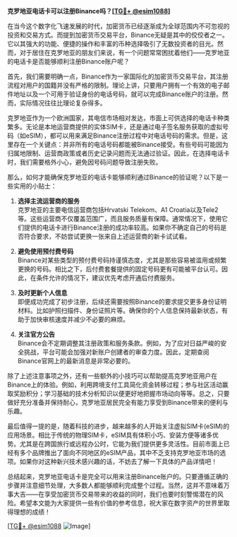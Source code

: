 **克罗地亚电话卡可以注册Binance吗？[[TG💪+ @esim1088](https://t.me/s/esim1088)]**

在当今这个数字化飞速发展的时代，加密货币已经逐渐成为全球范围内不可忽视的投资和交易方式。而提到加密货币交易平台，Binance无疑是其中的佼佼者之一。它以其强大的功能、便捷的操作和丰富的币种选择吸引了无数投资者的目光。然而，对于居住在克罗地亚的朋友们来说，有一个问题常常困扰着他们——克罗地亚的电话卡是否能够顺利注册Binance账户呢？

首先，我们需要明确一点，Binance作为一家国际化的加密货币交易平台，其注册流程对用户的国籍并没有严格的限制。理论上讲，只要用户拥有一个有效的电子邮件地址以及一个可用于验证身份的电话号码，就可以完成Binance账户的注册。然而，实际情况往往比理论复杂得多。

克罗地亚作为一个欧洲国家，其电信市场相对发达，市面上可供选择的电话卡种类繁多。无论是本地运营商提供的实体SIM卡，还是通过电子签名服务获取的虚拟号码（如eSIM），都可以用来满足Binance注册过程中对电话号码的需求。但是，这里存在一个关键点：并非所有的电话号码都能被Binance接受。有些号码可能因为归属地限制、运营商政策或者历史记录问题而无法通过验证。因此，在选择电话卡时，我们需要格外小心，避免因号码问题导致注册失败。

那么，如何才能确保克罗地亚的电话卡能够顺利通过Binance的验证呢？以下是一些实用的小贴士：

1. **选择主流运营商的服务**  
   克罗地亚的主要电信运营商包括Hrvatski Telekom、A1 Croatia以及Tele2等。这些运营商不仅覆盖范围广，而且服务质量有保障。通常情况下，使用它们提供的电话卡进行Binance注册的成功率较高。如果你不确定自己的号码是否符合要求，不妨尝试更换一张来自上述运营商的新卡试试看。

2. **避免使用预付费号码**  
   Binance对某些类型的预付费号码持谨慎态度，尤其是那些容易被滥用或频繁更换的号码。相比之下，后付费套餐提供的固定号码更有可能被平台认可。因此，在条件允许的情况下，建议优先考虑开通后付费服务。

3. **及时更新个人信息**  
   即便成功完成了初步注册，后续还需要按照Binance的要求提交更多身份证明材料。比如护照扫描件、身份证照片等。确保你的个人信息保持最新状态，有助于加快审核速度并减少不必要的麻烦。

4. **关注官方公告**  
   Binance会不定期调整其注册政策和服务条款。例如，为了应对日益严峻的安全挑战，平台可能会加强对新账户创建者的审查力度。因此，定期查阅Binance官网上的最新消息是非常必要的。

除了上述注意事项之外，还有一些额外的小技巧可以帮助提高克罗地亚用户在Binance上的体验。例如，利用跨境支付工具简化资金转移过程；参与社区活动赢取奖励积分；学习基础的技术分析知识以便更好地把握市场动向等等。总之，只要做好充分准备并保持耐心，克罗地亚居民完全有能力享受到Binance带来的便利与乐趣。

最后值得一提的是，随着科技的进步，越来越多的人开始关注虚拟SIM卡(eSIM)的应用场景。相比于传统的物理SIM卡，eSIM具有体积小巧、安装方便等诸多优势。尤其是在跨国旅行或远程办公时，它能为我们提供更多灵活性。目前市面上已经有多个品牌推出了面向不同地区的eSIM产品，其中不乏支持克罗地亚市场的选项。如果你对这种新兴技术感兴趣的话，不妨去了解一下具体的产品详情吧！

总结起来，克罗地亚电话卡是完全可以用来注册Binance账户的。只要遵循正确的步骤并注意细节处理，大多数人都能够顺利完成整个过程。当然，这并不意味着万事大吉——在享受加密货币交易带来的收益的同时，我们也要时刻警惕潜在的风险。希望本文能为大家提供一些有价值的参考信息，祝大家在数字资产的世界里取得理想的成绩！

[[TG💪+ @esim1088](https://t.me/s/esim1088) ![Image](https://i.postimg.cc/4NQfJmqS/Snipaste-2025-05-13-00-14-12.png)]